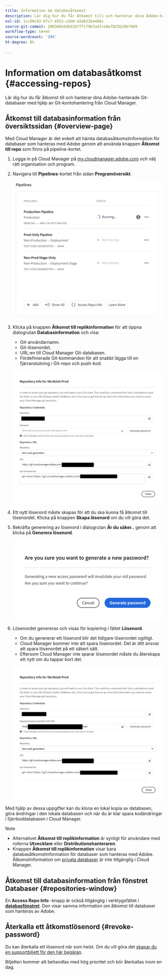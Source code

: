```yaml
---
title: Information om databasåtkomst
description: Lär dig hur du får åtkomst till och hanterar dina Adobe-hanterade Git-databaser med hjälp av Git-kontohantering från Cloud Manager.
exl-id: 1cc88c82-67c7-4553-a1b8-d2ab22be466c
source-git-commit: 200366e5db92b7ffc79b7a47ce8e7825b29b7969
workflow-type: tm+mt
source-wordcount: '394'
ht-degree: 0%

---
```


# Information om databasåtkomst {#accessing-repos}

Lär dig hur du får åtkomst till och hanterar dina Adobe-hanterade Git-databaser med hjälp av Git-kontohantering från Cloud Manager.

## Åtkomst till databasinformation från översiktssidan {#overview-page}

Med Cloud Manager är det enkelt att hämta databasåtkomstinformation för databaser som hanteras med Adobe genom att använda knappen **Åtkomst till repo** som finns på pipeline-kortet.

1. Logga in på Cloud Manager på [my.cloudmanager.adobe.com](https://my.cloudmanager.adobe.com/) och välj rätt organisation och program.

1. Navigera till **Pipelines**-kortet från sidan **Programöversikt**.

   ![Knappen Åtkomst till information om upprepning på miljökortet](assets/pipelines-card.png)

1. Klicka på knappen **Åtkomst till replikinformation** för att öppna dialogrutan **Databasinformation** och visa:

   * Git-användarnamn.
   * Git-lösenordet.
   * URL:en till Cloud Manager Git-databasen.
   * Fördefinierade Git-kommandon för att snabbt lägga till en fjärranslutning i Git-repo och push-kod.

   ![Fönstret Databasinformation](assets/access-repo-info.png)

1. Ett nytt lösenord måste skapas för att du ska kunna få åtkomst till lösenordet. Klicka på knappen **Skapa lösenord** om du vill göra det.

1. Bekräfta generering av lösenord i dialogrutan **Är du säker..** genom att klicka på **Generera lösenord**.

   ![Bekräfta generering av lösenord](assets/confirm-password-generation.png)

1. Lösenordet genereras och visas för kopiering i fältet **Lösenord**.

   * Om du genererar ett lösenord blir det tidigare lösenordet ogiltigt.
   * Cloud Manager kommer inte att spara lösenordet. Det är ditt ansvar att spara lösenordet på ett säkert sätt.
   * Eftersom Cloud Manager inte sparar lösenordet måste du återskapa ett nytt om du tappar bort det.

   ![Exempel på ett genererat lösenord](assets/generated-password.png)

Med hjälp av dessa uppgifter kan du klona en lokal kopia av databasen, göra ändringar i den lokala databasen och när du är klar spara kodändringar i fjärrkoddatabasen i Cloud Manager.

>[!NOTE]
>
>* Alternativet **Åtkomst till replikinformation** är synligt för användare med rollerna **Utvecklare** eller **Distributionshanteraren**.
>* Knappen **Åtkomst till replikinformation** visar bara databasåtkomstinformation för databaser som hanteras med Adobe. Åtkomstinformation om [privata databaser](private-repositories.md) är inte tillgänglig i Cloud Manager.

## Åtkomst till databasinformation från fönstret Databaser {#repositories-window}

En **Access Repo Info** -knapp är också tillgänglig i verktygsfältet i [**databasfönstret**](managing-repositories.md). Den visar samma information om åtkomst till databaser som hanteras av Adobe.

## Återkalla ett åtkomstlösenord {#revoke-password}

Du kan återkalla ett lösenord när som helst. Om du vill göra det [skapar du en supportbiljett för den här begäran](https://experienceleague.adobe.com/?support-solution=Experience+Manager&amp;support-tab=home#support).

Biljetten kommer att behandlas med hög prioritet och bör återkallas inom en dag.
